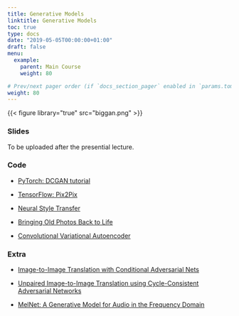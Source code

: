 ```yaml
---
title: Generative Models
linktitle: Generative Models
toc: true
type: docs
date: "2019-05-05T00:00:00+01:00"
draft: false
menu:
  example:
    parent: Main Course
    weight: 80

# Prev/next pager order (if `docs_section_pager` enabled in `params.toml`)
weight: 80
---
```


{{< figure library="true" src="biggan.png" >}}

### Slides

To be uploaded after the presential lecture.

### Code

* [PyTorch: DCGAN tutorial](https://githubtocolab.com/dlmacedo/starter-academic/blob/master/content/courses/deeplearning/notebooks/pytorch/dcgan_faces_tutorial.ipynb)

* [TensorFlow: Pix2Pix](https://githubtocolab.com/dlmacedo/starter-academic/blob/master/content/courses/deeplearning/notebooks/tensorflow/pix2pix.ipynb)

* [Neural Style Transfer](https://githubtocolab.com/dlmacedo/starter-academic/blob/master/content/courses/deeplearning/notebooks/tensorflow/style_transfer.ipynb)

* [Bringing Old Photos Back to Life](https://githubtocolab.com/dlmacedo/starter-academic/blob/master/content/courses/deeplearning/notebooks/pytorch/Bringing_Old_Photo_Back_to_Life.ipynb)

* [Convolutional Variational Autoencoder](https://githubtocolab.com/dlmacedo/starter-academic/blob/master/content/courses/deeplearning/notebooks/tensorflow/cvae.ipynb)

### Extra

* [Image-to-Image Translation with Conditional Adversarial Nets](https://phillipi.github.io/pix2pix)

* [Unpaired Image-to-Image Translation using Cycle-Consistent Adversarial Networks](https://junyanz.github.io/CycleGAN)

* [MelNet: A Generative Model for Audio in the Frequency Domain](https://sjvasquez.github.io/blog/melnet)
